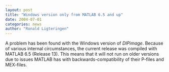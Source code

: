 ```yaml
---
layout: post
title: "Windows version only from MATLAB 6.5 and up"
date: 2004-07-01
categories: news
author: "Ronald Ligteringen"
---
```


A problem has been found with the Windows version of *DIPimage*. Because of various internal circumstances,
the current release was compiled with MATLAB 6.5 (Release 13). This means that it will not run on older
versions due to issues MATLAB has with backwards-compatibility of their P-files and MEX-files.
